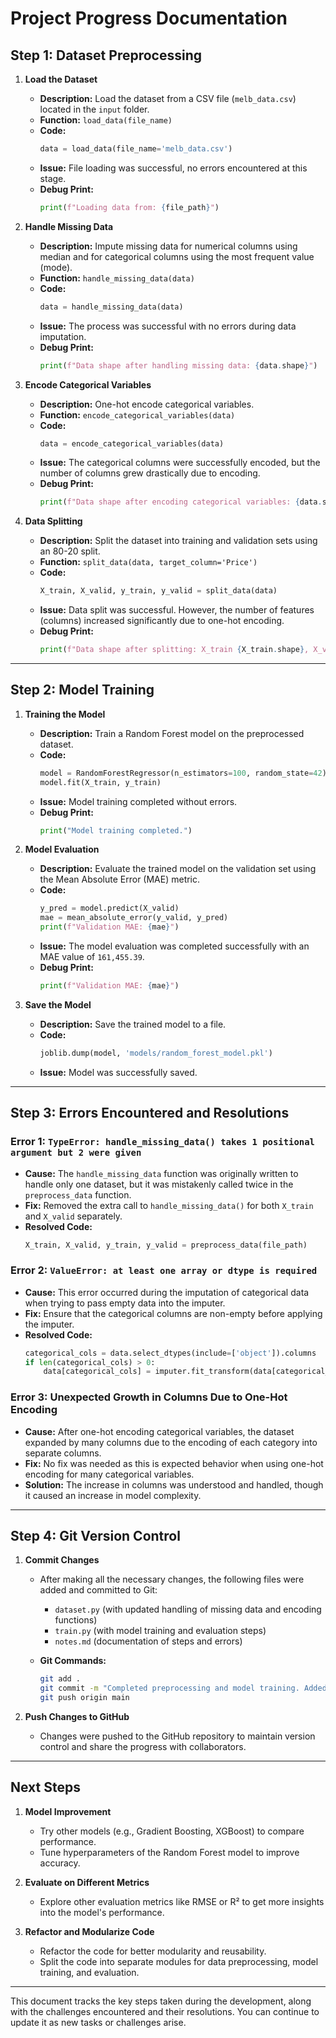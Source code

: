 # Project Progress Documentation

## Step 1: Dataset Preprocessing

1. **Load the Dataset**
   - **Description:** Load the dataset from a CSV file (`melb_data.csv`) located in the `input` folder.
   - **Function:** `load_data(file_name)`
   - **Code:**
     ```python
     data = load_data(file_name='melb_data.csv')
     ```
   - **Issue:** File loading was successful, no errors encountered at this stage.
   - **Debug Print:**
     ```python
     print(f"Loading data from: {file_path}")
     ```

2. **Handle Missing Data**
   - **Description:** Impute missing data for numerical columns using median and for categorical columns using the most frequent value (mode).
   - **Function:** `handle_missing_data(data)`
   - **Code:**
     ```python
     data = handle_missing_data(data)
     ```
   - **Issue:** The process was successful with no errors during data imputation.
   - **Debug Print:**
     ```python
     print(f"Data shape after handling missing data: {data.shape}")
     ```

3. **Encode Categorical Variables**
   - **Description:** One-hot encode categorical variables.
   - **Function:** `encode_categorical_variables(data)`
   - **Code:**
     ```python
     data = encode_categorical_variables(data)
     ```
   - **Issue:** The categorical columns were successfully encoded, but the number of columns grew drastically due to encoding.
   - **Debug Print:**
     ```python
     print(f"Data shape after encoding categorical variables: {data.shape}")
     ```

4. **Data Splitting**
   - **Description:** Split the dataset into training and validation sets using an 80-20 split.
   - **Function:** `split_data(data, target_column='Price')`
   - **Code:**
     ```python
     X_train, X_valid, y_train, y_valid = split_data(data)
     ```
   - **Issue:** Data split was successful. However, the number of features (columns) increased significantly due to one-hot encoding.
   - **Debug Print:**
     ```python
     print(f"Data shape after splitting: X_train {X_train.shape}, X_valid {X_valid.shape}")
     ```

---

## Step 2: Model Training

1. **Training the Model**
   - **Description:** Train a Random Forest model on the preprocessed dataset.
   - **Code:**
     ```python
     model = RandomForestRegressor(n_estimators=100, random_state=42)
     model.fit(X_train, y_train)
     ```
   - **Issue:** Model training completed without errors. 
   - **Debug Print:**
     ```python
     print("Model training completed.")
     ```

2. **Model Evaluation**
   - **Description:** Evaluate the trained model on the validation set using the Mean Absolute Error (MAE) metric.
   - **Code:**
     ```python
     y_pred = model.predict(X_valid)
     mae = mean_absolute_error(y_valid, y_pred)
     print(f"Validation MAE: {mae}")
     ```
   - **Issue:** The model evaluation was completed successfully with an MAE value of `161,455.39`.
   - **Debug Print:**
     ```python
     print(f"Validation MAE: {mae}")
     ```

3. **Save the Model**
   - **Description:** Save the trained model to a file.
   - **Code:**
     ```python
     joblib.dump(model, 'models/random_forest_model.pkl')
     ```
   - **Issue:** Model was successfully saved.

---

## Step 3: Errors Encountered and Resolutions

### Error 1: `TypeError: handle_missing_data() takes 1 positional argument but 2 were given`
   - **Cause:** The `handle_missing_data` function was originally written to handle only one dataset, but it was mistakenly called twice in the `preprocess_data` function.
   - **Fix:** Removed the extra call to `handle_missing_data()` for both `X_train` and `X_valid` separately.
   - **Resolved Code:**
     ```python
     X_train, X_valid, y_train, y_valid = preprocess_data(file_path)
     ```

### Error 2: `ValueError: at least one array or dtype is required`
   - **Cause:** This error occurred during the imputation of categorical data when trying to pass empty data into the imputer.
   - **Fix:** Ensure that the categorical columns are non-empty before applying the imputer.
   - **Resolved Code:**
     ```python
     categorical_cols = data.select_dtypes(include=['object']).columns
     if len(categorical_cols) > 0:
         data[categorical_cols] = imputer.fit_transform(data[categorical_cols])
     ```

### Error 3: Unexpected Growth in Columns Due to One-Hot Encoding
   - **Cause:** After one-hot encoding categorical variables, the dataset expanded by many columns due to the encoding of each category into separate columns.
   - **Fix:** No fix was needed as this is expected behavior when using one-hot encoding for many categorical variables.
   - **Solution:** The increase in columns was understood and handled, though it caused an increase in model complexity.

---

## Step 4: Git Version Control

1. **Commit Changes**
   - After making all the necessary changes, the following files were added and committed to Git:
     - `dataset.py` (with updated handling of missing data and encoding functions)
     - `train.py` (with model training and evaluation steps)
     - `notes.md` (documentation of steps and errors)

   - **Git Commands:**
     ```bash
     git add .
     git commit -m "Completed preprocessing and model training. Added progress notes."
     git push origin main
     ```

2. **Push Changes to GitHub**
   - Changes were pushed to the GitHub repository to maintain version control and share the progress with collaborators.

---

## Next Steps

1. **Model Improvement**
   - Try other models (e.g., Gradient Boosting, XGBoost) to compare performance.
   - Tune hyperparameters of the Random Forest model to improve accuracy.

2. **Evaluate on Different Metrics**
   - Explore other evaluation metrics like RMSE or R² to get more insights into the model's performance.

3. **Refactor and Modularize Code**
   - Refactor the code for better modularity and reusability.
   - Split the code into separate modules for data preprocessing, model training, and evaluation.

---

This document tracks the key steps taken during the development, along with the challenges encountered and their resolutions. You can continue to update it as new tasks or challenges arise.
